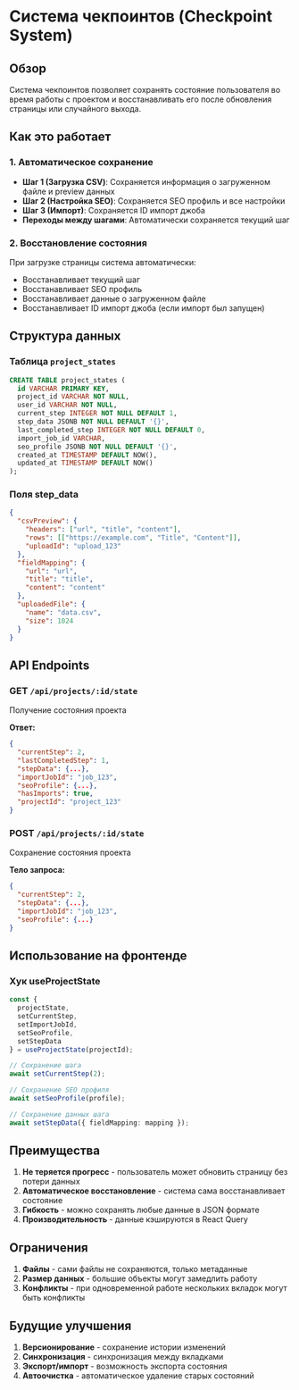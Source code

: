 # Система чекпоинтов (Checkpoint System)

## Обзор

Система чекпоинтов позволяет сохранять состояние пользователя во время работы с проектом и восстанавливать его после обновления страницы или случайного выхода.

## Как это работает

### 1. Автоматическое сохранение
- **Шаг 1 (Загрузка CSV)**: Сохраняется информация о загруженном файле и preview данных
- **Шаг 2 (Настройка SEO)**: Сохраняется SEO профиль и все настройки
- **Шаг 3 (Импорт)**: Сохраняется ID импорт джоба
- **Переходы между шагами**: Автоматически сохраняется текущий шаг

### 2. Восстановление состояния
При загрузке страницы система автоматически:
- Восстанавливает текущий шаг
- Восстанавливает SEO профиль
- Восстанавливает данные о загруженном файле
- Восстанавливает ID импорт джоба (если импорт был запущен)

## Структура данных

### Таблица `project_states`
```sql
CREATE TABLE project_states (
  id VARCHAR PRIMARY KEY,
  project_id VARCHAR NOT NULL,
  user_id VARCHAR NOT NULL,
  current_step INTEGER NOT NULL DEFAULT 1,
  step_data JSONB NOT NULL DEFAULT '{}',
  last_completed_step INTEGER NOT NULL DEFAULT 0,
  import_job_id VARCHAR,
  seo_profile JSONB NOT NULL DEFAULT '{}',
  created_at TIMESTAMP DEFAULT NOW(),
  updated_at TIMESTAMP DEFAULT NOW()
);
```

### Поля step_data
```json
{
  "csvPreview": {
    "headers": ["url", "title", "content"],
    "rows": [["https://example.com", "Title", "Content"]],
    "uploadId": "upload_123"
  },
  "fieldMapping": {
    "url": "url",
    "title": "title",
    "content": "content"
  },
  "uploadedFile": {
    "name": "data.csv",
    "size": 1024
  }
}
```

## API Endpoints

### GET `/api/projects/:id/state`
Получение состояния проекта

**Ответ:**
```json
{
  "currentStep": 2,
  "lastCompletedStep": 1,
  "stepData": {...},
  "importJobId": "job_123",
  "seoProfile": {...},
  "hasImports": true,
  "projectId": "project_123"
}
```

### POST `/api/projects/:id/state`
Сохранение состояния проекта

**Тело запроса:**
```json
{
  "currentStep": 2,
  "stepData": {...},
  "importJobId": "job_123",
  "seoProfile": {...}
}
```

## Использование на фронтенде

### Хук useProjectState
```typescript
const { 
  projectState, 
  setCurrentStep, 
  setImportJobId, 
  setSeoProfile, 
  setStepData 
} = useProjectState(projectId);

// Сохранение шага
await setCurrentStep(2);

// Сохранение SEO профиля
await setSeoProfile(profile);

// Сохранение данных шага
await setStepData({ fieldMapping: mapping });
```

## Преимущества

1. **Не теряется прогресс** - пользователь может обновить страницу без потери данных
2. **Автоматическое восстановление** - система сама восстанавливает состояние
3. **Гибкость** - можно сохранять любые данные в JSON формате
4. **Производительность** - данные кэшируются в React Query

## Ограничения

1. **Файлы** - сами файлы не сохраняются, только метаданные
2. **Размер данных** - большие объекты могут замедлить работу
3. **Конфликты** - при одновременной работе нескольких вкладок могут быть конфликты

## Будущие улучшения

1. **Версионирование** - сохранение истории изменений
2. **Синхронизация** - синхронизация между вкладками
3. **Экспорт/импорт** - возможность экспорта состояния
4. **Автоочистка** - автоматическое удаление старых состояний




